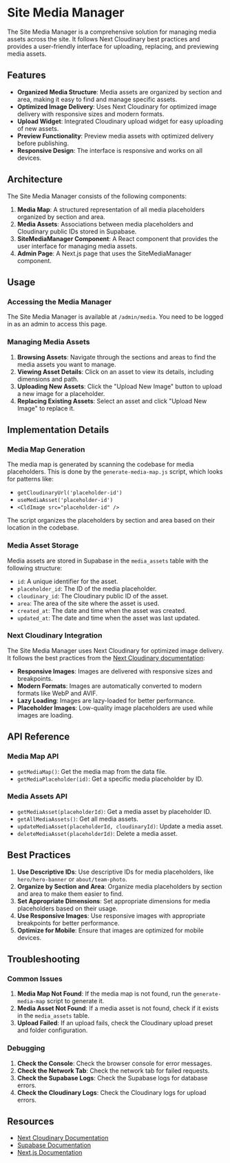 # Site Media Manager

The Site Media Manager is a comprehensive solution for managing media assets across the site. It follows Next Cloudinary best practices and provides a user-friendly interface for uploading, replacing, and previewing media assets.

## Features

- **Organized Media Structure**: Media assets are organized by section and area, making it easy to find and manage specific assets.
- **Optimized Image Delivery**: Uses Next Cloudinary for optimized image delivery with responsive sizes and modern formats.
- **Upload Widget**: Integrated Cloudinary upload widget for easy uploading of new assets.
- **Preview Functionality**: Preview media assets with optimized delivery before publishing.
- **Responsive Design**: The interface is responsive and works on all devices.

## Architecture

The Site Media Manager consists of the following components:

1. **Media Map**: A structured representation of all media placeholders organized by section and area.
2. **Media Assets**: Associations between media placeholders and Cloudinary public IDs stored in Supabase.
3. **SiteMediaManager Component**: A React component that provides the user interface for managing media assets.
4. **Admin Page**: A Next.js page that uses the SiteMediaManager component.

## Usage

### Accessing the Media Manager

The Site Media Manager is available at `/admin/media`. You need to be logged in as an admin to access this page.

### Managing Media Assets

1. **Browsing Assets**: Navigate through the sections and areas to find the media assets you want to manage.
2. **Viewing Asset Details**: Click on an asset to view its details, including dimensions and path.
3. **Uploading New Assets**: Click the "Upload New Image" button to upload a new image for a placeholder.
4. **Replacing Existing Assets**: Select an asset and click "Upload New Image" to replace it.

## Implementation Details

### Media Map Generation

The media map is generated by scanning the codebase for media placeholders. This is done by the `generate-media-map.js` script, which looks for patterns like:

- `getCloudinaryUrl('placeholder-id')`
- `useMediaAsset('placeholder-id')`
- `<CldImage src="placeholder-id" />`

The script organizes the placeholders by section and area based on their location in the codebase.

### Media Asset Storage

Media assets are stored in Supabase in the `media_assets` table with the following structure:

- `id`: A unique identifier for the asset.
- `placeholder_id`: The ID of the media placeholder.
- `cloudinary_id`: The Cloudinary public ID of the asset.
- `area`: The area of the site where the asset is used.
- `created_at`: The date and time when the asset was created.
- `updated_at`: The date and time when the asset was last updated.

### Next Cloudinary Integration

The Site Media Manager uses Next Cloudinary for optimized image delivery. It follows the best practices from the [Next Cloudinary documentation](https://next.cloudinary.dev/):

- **Responsive Images**: Images are delivered with responsive sizes and breakpoints.
- **Modern Formats**: Images are automatically converted to modern formats like WebP and AVIF.
- **Lazy Loading**: Images are lazy-loaded for better performance.
- **Placeholder Images**: Low-quality image placeholders are used while images are loading.

## API Reference

### Media Map API

- `getMediaMap()`: Get the media map from the data file.
- `getMediaPlaceholder(id)`: Get a specific media placeholder by ID.

### Media Assets API

- `getMediaAsset(placeholderId)`: Get a media asset by placeholder ID.
- `getAllMediaAssets()`: Get all media assets.
- `updateMediaAsset(placeholderId, cloudinaryId)`: Update a media asset.
- `deleteMediaAsset(placeholderId)`: Delete a media asset.

## Best Practices

1. **Use Descriptive IDs**: Use descriptive IDs for media placeholders, like `hero/hero-banner` or `about/team-photo`.
2. **Organize by Section and Area**: Organize media placeholders by section and area to make them easier to find.
3. **Set Appropriate Dimensions**: Set appropriate dimensions for media placeholders based on their usage.
4. **Use Responsive Images**: Use responsive images with appropriate breakpoints for better performance.
5. **Optimize for Mobile**: Ensure that images are optimized for mobile devices.

## Troubleshooting

### Common Issues

1. **Media Map Not Found**: If the media map is not found, run the `generate-media-map` script to generate it.
2. **Media Asset Not Found**: If a media asset is not found, check if it exists in the `media_assets` table.
3. **Upload Failed**: If an upload fails, check the Cloudinary upload preset and folder configuration.

### Debugging

1. **Check the Console**: Check the browser console for error messages.
2. **Check the Network Tab**: Check the network tab for failed requests.
3. **Check the Supabase Logs**: Check the Supabase logs for database errors.
4. **Check the Cloudinary Logs**: Check the Cloudinary logs for upload errors.

## Resources

- [Next Cloudinary Documentation](https://next.cloudinary.dev/)
- [Supabase Documentation](https://supabase.io/docs)
- [Next.js Documentation](https://nextjs.org/docs) 